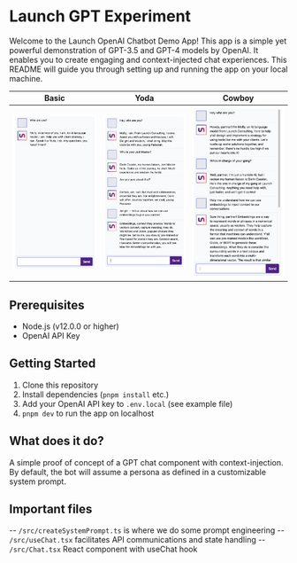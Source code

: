 # Launch GPT Experiment

Welcome to the Launch OpenAI Chatbot Demo App! This app is a simple yet powerful demonstration of GPT-3.5 and GPT-4 models by OpenAI. It enables you to create engaging and context-injected chat experiences. This README will guide you through setting up and running the app on your local machine.

| Basic                      | Yoda                         | Cowboy                       |
| -------------------------- | ---------------------------- | ---------------------------- |
| ![](public/screenshot.png) | ![](public/screenshot-2.png) | ![](public/screenshot-3.png) |

## Prerequisites

- Node.js (v12.0.0 or higher)
- OpenAI API Key

## Getting Started

1. Clone this repository
2. Install dependencies (`pnpm install` etc.)
3. Add your OpenAI API key to `.env.local` (see example file)
4. `pnpm dev` to run the app on localhost

## What does it do?

A simple proof of concept of a GPT chat component with context-injection. By default, the bot will assume a persona as defined in a customizable system prompt.

## Important files

-- `/src/createSystemPrompt.ts` is where we do some prompt engineering
-- `/src/useChat.tsx` facilitates API communications and state handling
-- `/src/Chat.tsx` React component with useChat hook
